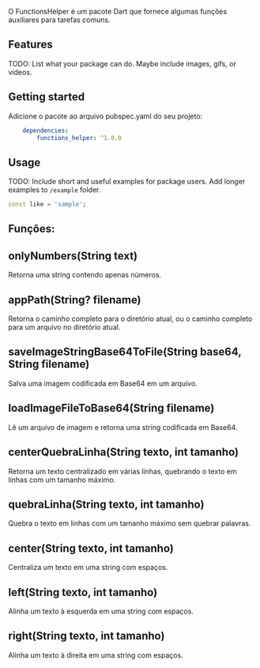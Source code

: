 <!-- 
This README describes the package. If you publish this package to pub.dev,
this README's contents appear on the landing page for your package.

For information about how to write a good package README, see the guide for
[writing package pages](https://dart.dev/guides/libraries/writing-package-pages). 

For general information about developing packages, see the Dart guide for
[creating packages](https://dart.dev/guides/libraries/create-library-packages)
and the Flutter guide for
[developing packages and plugins](https://flutter.dev/developing-packages). 
-->

O FunctionsHelper é um pacote Dart que fornece algumas funções auxiliares para tarefas comuns.

## Features

TODO: List what your package can do. Maybe include images, gifs, or videos.

## Getting started

Adicione o pacote ao arquivo pubspec.yaml do seu projeto:
```yaml
    dependencies:
        functions_helper: ^1.0.0
```

## Usage

TODO: Include short and useful examples for package users. Add longer examples
to `/example` folder. 

```dart
const like = 'sample';
```

## Funções:

## onlyNumbers(String text)
Retorna uma string contendo apenas números.

## appPath(String? filename)
Retorna o caminho completo para o diretório atual, ou o caminho completo para um arquivo no diretório atual.

## saveImageStringBase64ToFile(String base64, String filename)
Salva uma imagem codificada em Base64 em um arquivo.

## loadImageFileToBase64(String filename)
Lê um arquivo de imagem e retorna uma string codificada em Base64.

## centerQuebraLinha(String texto, int tamanho)
Retorna um texto centralizado em várias linhas, quebrando o texto em linhas com um tamanho máximo.

## quebraLinha(String texto, int tamanho)
Quebra o texto em linhas com um tamanho máximo sem quebrar palavras.

## center(String texto, int tamanho)
Centraliza um texto em uma string com espaços.

## left(String texto, int tamanho)
Alinha um texto à esquerda em uma string com espaços.

## right(String texto, int tamanho)
Alinha um texto à direita em uma string com espaços.